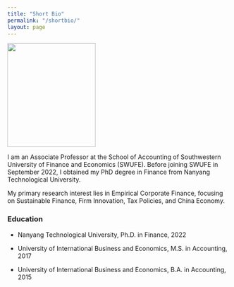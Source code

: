 ```yaml
---
title: "Short Bio"
permalink: "/shortbio/"
layout: page
---
```


<img src="https://github.com/jinyaling/jinyaling.github.io/assets/154586251/7d5a5b2b-b47f-418f-9e60-964e7acc58b8"  width="200" height="235">

I am an Associate Professor at the School of Accounting of Southwestern University of Finance and Economics (SWUFE). Before joining SWUFE in September 2022, I obtained my PhD degree in Finance from Nanyang Technological University. 

My primary research interest lies in Empirical Corporate Finance, focusing on Sustainable Finance, Firm Innovation, Tax Policies, and China Economy.


### Education 
* Nanyang Technological University, Ph.D. in Finance, 2022

* University of International Business and Economics, M.S. in Accounting, 2017

* University of International Business and Economics, B.A. in Accounting, 2015
